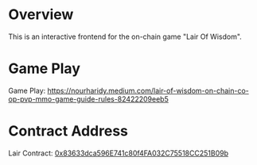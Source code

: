 # Overview

This is an interactive frontend for the on-chain game "Lair Of Wisdom".

# Game Play

Game Play: https://nourharidy.medium.com/lair-of-wisdom-on-chain-co-op-pvp-mmo-game-guide-rules-82422209eeb5

# Contract Address

Lair Contract: [0x83633dca596E741c80f4FA032C75518CC251B09b](https://ftmscan.com/address/0x83633dca596e741c80f4fa032c75518cc251b09b#readContract)
